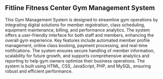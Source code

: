 ## Fitline Fitness Center Gym Management System

This Gym Management System is designed to streamline gym operations by integrating digital solutions for member registration, class scheduling, equipment maintenance, billing, and performance analytics. The system offers a user-friendly interface for both staff and members, enhancing the overall gym experience. Key features include automated member profile management, online class booking, payment processing, and real-time notifications. The system ensures secure handling of member information, scalability for future growth, and supports comprehensive analytics and reporting to help gym owners optimize their business operations. The system is built using HTML, CSS, JavaScript, PHP, and MySQL, ensuring robust and efficient performance.
